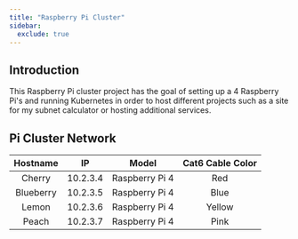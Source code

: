 ```yaml
---
title: "Raspberry Pi Cluster"
sidebar:
  exclude: true
---
```

## Introduction

This Raspberry Pi cluster project has the goal of setting up a 4 Raspberry Pi's and running Kubernetes in order to host different projects such as a site for my subnet calculator or hosting additional services.

## Pi Cluster Network

| Hostname              | IP | Model | Cat6 Cable Color |
| :----------------: | :------: | :----: | :----: |
| Cherry             |  10.2.3.4   | Raspberry Pi 4 | Red |
| Blueberry          |  10.2.3.5   | Raspberry Pi 4 | Blue |
| Lemon              |  10.2.3.6   | Raspberry Pi 4 | Yellow |
| Peach              |  10.2.3.7   | Raspberry Pi 4 | Pink |